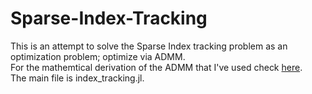 # Sparse-Index-Tracking  
  
This is an attempt to solve the Sparse Index tracking problem as an optimization problem; optimize via ADMM.  
For the mathemtical derivation of the ADMM that I've used check [here](https://github.com/kchu25/Sparse-Index-Tracking/blob/main/sparse_index_tracking.pdf).  
The main file is index_tracking.jl.   
